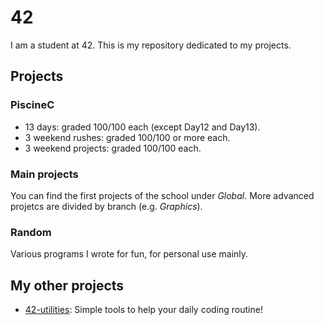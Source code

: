 # 42
I am a student at 42. This is my repository dedicated to my projects.

## Projects
### PiscineC
* 13 days: graded 100/100 each (except Day12 and Day13).
* 3 weekend rushes: graded 100/100 or more each.
* 3 weekend projects: graded 100/100 each.
### Main projects
You can find the first projects of the school under *Global*.
More advanced projetcs are divided by branch (e.g. *Graphics*).
### Random
Various programs I wrote for fun, for personal use mainly.

## My other projects
* [42-utilities](https://github.com/mathix420/42-utilities): Simple tools to help your daily coding routine!
